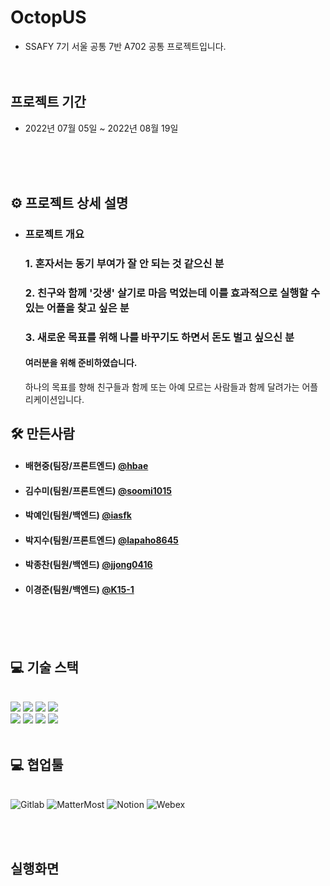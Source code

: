 # OctopUS

-  SSAFY 7기 서울 공통 7반 A702 공통 프로젝트입니다.
   <br><br><br>

## 프로젝트 기간

-  2022년 07월 05일 ~ 2022년 08월 19일
   
   <br><br><br>

## ⚙ 프로젝트 상세 설명
- ###  프로젝트 개요
    
    ### 1. 혼자서는 동기 부여가 잘 안 되는 것 같으신 분   
    ### 2. 친구와 함께 '갓생' 살기로 마음 먹었는데 이를 효과적으로 실행할 수 있는 어플을 찾고 싶은 분  
    ### 3. 새로운 목표를 위해 나를 바꾸기도 하면서 돈도 벌고 싶으신 분
    #### 여러분을 위해 준비하였습니다.
    하나의 목표를 향해 친구들과 함께 또는 아예 모르는 사람들과 함께 달려가는 어플리케이션입니다.
    
    

## 🛠 만든사람

- #### **배현중**(팀장/프론트엔드) [@hbae](https://github.com/hbae)
- #### **김수미**(팀원/프론트엔드) [@soomi1015](https://github.com/soomi1015)
- #### **박예인**(팀원/백엔드) [@iasfk](https://github.com/iasfk)
- #### **박지수**(팀원/프론트엔드) [@lapaho8645](https://github.com/lapaho8645)
- #### **박종찬**(팀원/백엔드) [@jjong0416](https://github.com/jjong0416)
- #### **이경준**(팀원/백엔드) [@K15-1](https://github.com/K15-1)
<br><br><br>


## 💻 기술 스택
<br>
<img src ="https://img.shields.io/badge/framework-SpringBoot-green"></img>
<img src ="https://img.shields.io/badge/framework-Vue-green"></img>
<img src="https://img.shields.io/badge/Library-Vue_Vuetify-563D7C?style=flat&logo=bootstrap&logoColor=white"> 
<img src ="https://img.shields.io/badge/database-MySQLDB-lightgrey"></img>
<br>
<img src ="https://img.shields.io/badge/language-Java%2C%20JavaScript-blueviolet"></img>
<img src ="https://img.shields.io/badge/server-GCP-blue"></img>
<img src ="https://img.shields.io/badge/server-Jenkins-red"></img>
<img src ="https://img.shields.io/badge/server-Nginx-green"></img>
<br>
<br>

## 💻 협업툴
<br>
<img alt="Gitlab" src ="https://img.shields.io/badge/Gitlab-181717.svg?&style=for-the-badge&logo=Gitlab&logoColor=white"/>
<img alt="MatterMost" src ="https://img.shields.io/badge/MatterMost-blue.svg?&style=for-the-badge&logo=MatterMost&logoColor=white"/>
<img alt="Notion" src ="https://img.shields.io/badge/Notion-white.svg?&style=for-the-badge&logo=Notion&logoColor=black"/>
<img alt="Webex" src ="https://img.shields.io/badge/Webex-181717.svg?&style=for-the-badge&logo=Webex&logoColor=green"/>

<br><br>

## 실행화면


